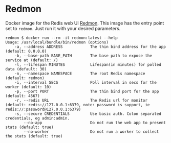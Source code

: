 # Redmon

Docker image for the Redis web UI [Redmon](https://github.com/steelThread/redmon). This image has the entry point set to `redmon`.  Just run it with your desired parameters.  

```
redmon $ docker run --rm -it redmon:latest --help
Usage: /usr/local/bundle/bin/redmon (options)
    -a, --address ADDRESS            The thin bind address for the app (default: 0.0.0.0)
    -b, --base-path BASE_PATH        The base path to expose the service at (default: /)
    -l, --lifespan MINUTES           Lifespan(in minutes) for polled data (default: 30)
    -n, --namespace NAMESPACE        The root Redis namespace (default: redmon)
    -i, --interval SECS              Poll interval in secs for the worker (default: 10)
    -p, --port PORT                  The thin bind port for the app (default: 4567)
    -r, --redis URL                  The Redis url for monitor (default: redis://127.0.0.1:6379, note: password is support, ie redis://:password@127.0.0.1:6379)
    -s, --secure CREDENTIALS         Use basic auth. Colon separated credentials, eg admin:admin.
        --no-app                     Do not run the web app to present stats (default: true)
        --no-worker                  Do not run a worker to collect the stats (default: true)
```
